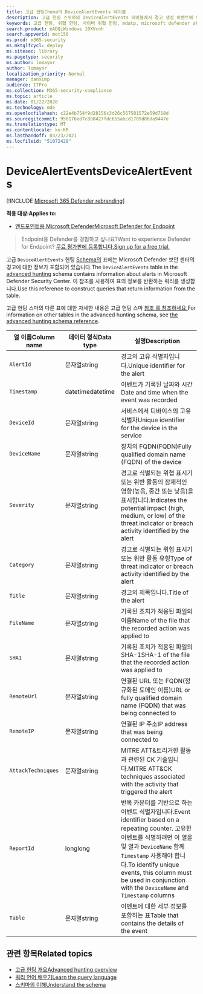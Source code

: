 ```yaml
---
title: 고급 헌팅Chema의 DeviceAlertEvents 테이블
description: 고급 헌팅 스위마의 DeviceAlertEvents 테이블에서 경고 생성 이벤트에 대해 자세히 알아보시고
keywords: 고급 헌팅, 위협 헌팅, 사이버 위협 헌팅, mdatp, microsoft defender atp, wdatp 검색, 쿼리, 원격 분석, schema 참조, kusto, 표, 열, 데이터 형식, 설명, DeviceAlertEvents, 경고, 심각도, 범주
search.product: eADQiWindows 10XVcnh
search.appverid: met150
ms.prod: m365-security
ms.mktglfcycl: deploy
ms.sitesec: library
ms.pagetype: security
ms.author: lomayor
author: lomayor
localization_priority: Normal
manager: dansimp
audience: ITPro
ms.collection: M365-security-compliance
ms.topic: article
ms.date: 01/22/2020
ms.technology: mde
ms.openlocfilehash: c22e4b754f9d28156c3d26c567581572e59d718d
ms.sourcegitcommit: 956176ed7c8b8427fdc655abcd1709d86da9447e
ms.translationtype: MT
ms.contentlocale: ko-KR
ms.lasthandoff: 03/23/2021
ms.locfileid: "51072428"
---
```

# <a name="devicealertevents"></a><span data-ttu-id="7fabc-104">DeviceAlertEvents</span><span class="sxs-lookup"><span data-stu-id="7fabc-104">DeviceAlertEvents</span></span>

[!INCLUDE [Microsoft 365 Defender rebranding](../../includes/microsoft-defender.md)]

<span data-ttu-id="7fabc-105">**적용 대상:**</span><span class="sxs-lookup"><span data-stu-id="7fabc-105">**Applies to:**</span></span>
- [<span data-ttu-id="7fabc-106">엔드포인트용 Microsoft Defender</span><span class="sxs-lookup"><span data-stu-id="7fabc-106">Microsoft Defender for Endpoint</span></span>](https://go.microsoft.com/fwlink/p/?linkid=2154037)



><span data-ttu-id="7fabc-107">Endpoint용 Defender를 경험하고 싶나요?</span><span class="sxs-lookup"><span data-stu-id="7fabc-107">Want to experience Defender for Endpoint?</span></span> [<span data-ttu-id="7fabc-108">무료 평가판에 등록합니다.</span><span class="sxs-lookup"><span data-stu-id="7fabc-108">Sign up for a free trial.</span></span>](https://www.microsoft.com/microsoft-365/windows/microsoft-defender-atp?ocid=docs-wdatp-advancedhuntingref-abovefoldlink)

<span data-ttu-id="7fabc-109">고급 `DeviceAlertEvents` 헌팅 [Schema의](advanced-hunting-overview.md) 표에는 Microsoft Defender 보안 센터의 경고에 대한 정보가 포함되어 있습니다.</span><span class="sxs-lookup"><span data-stu-id="7fabc-109">The `DeviceAlertEvents` table in the [advanced hunting](advanced-hunting-overview.md) schema contains information about alerts in Microsoft Defender Security Center.</span></span> <span data-ttu-id="7fabc-110">이 참조를 사용하여 표의 정보를 반환하는 쿼리를 생성합니다.</span><span class="sxs-lookup"><span data-stu-id="7fabc-110">Use this reference to construct queries that return information from the table.</span></span>

<span data-ttu-id="7fabc-111">고급 헌팅 스마의 다른 표에 대한 자세한 내용은 고급 헌팅 스마 [참조 를 참조하세요.](advanced-hunting-schema-reference.md)</span><span class="sxs-lookup"><span data-stu-id="7fabc-111">For information on other tables in the advanced hunting schema, see [the advanced hunting schema reference](advanced-hunting-schema-reference.md).</span></span>

| <span data-ttu-id="7fabc-112">열 이름</span><span class="sxs-lookup"><span data-stu-id="7fabc-112">Column name</span></span> | <span data-ttu-id="7fabc-113">데이터 형식</span><span class="sxs-lookup"><span data-stu-id="7fabc-113">Data type</span></span> | <span data-ttu-id="7fabc-114">설명</span><span class="sxs-lookup"><span data-stu-id="7fabc-114">Description</span></span> |
|-------------|-----------|-------------|
| `AlertId` | <span data-ttu-id="7fabc-115">문자열</span><span class="sxs-lookup"><span data-stu-id="7fabc-115">string</span></span> | <span data-ttu-id="7fabc-116">경고의 고유 식별자입니다.</span><span class="sxs-lookup"><span data-stu-id="7fabc-116">Unique identifier for the alert</span></span> |
| `Timestamp` | <span data-ttu-id="7fabc-117">datetime</span><span class="sxs-lookup"><span data-stu-id="7fabc-117">datetime</span></span> | <span data-ttu-id="7fabc-118">이벤트가 기록된 날짜와 시간</span><span class="sxs-lookup"><span data-stu-id="7fabc-118">Date and time when the event was recorded</span></span> |
| `DeviceId` | <span data-ttu-id="7fabc-119">문자열</span><span class="sxs-lookup"><span data-stu-id="7fabc-119">string</span></span> | <span data-ttu-id="7fabc-120">서비스에서 디바이스의 고유 식별자</span><span class="sxs-lookup"><span data-stu-id="7fabc-120">Unique identifier for the device in the service</span></span> |
| `DeviceName` | <span data-ttu-id="7fabc-121">문자열</span><span class="sxs-lookup"><span data-stu-id="7fabc-121">string</span></span> | <span data-ttu-id="7fabc-122">장치의 FQDN(FQDN)</span><span class="sxs-lookup"><span data-stu-id="7fabc-122">Fully qualified domain name (FQDN) of the device</span></span> |
| `Severity` | <span data-ttu-id="7fabc-123">문자열</span><span class="sxs-lookup"><span data-stu-id="7fabc-123">string</span></span> | <span data-ttu-id="7fabc-124">경고로 식별되는 위협 표시기 또는 위반 활동의 잠재적인 영향(높음, 중간 또는 낮음)을 표시합니다.</span><span class="sxs-lookup"><span data-stu-id="7fabc-124">Indicates the potential impact (high, medium, or low) of the threat indicator or breach activity identified by the alert</span></span> |
| `Category` | <span data-ttu-id="7fabc-125">문자열</span><span class="sxs-lookup"><span data-stu-id="7fabc-125">string</span></span> | <span data-ttu-id="7fabc-126">경고로 식별되는 위협 표시기 또는 위반 활동 유형</span><span class="sxs-lookup"><span data-stu-id="7fabc-126">Type of threat indicator or breach activity identified by the alert</span></span> |
| `Title` | <span data-ttu-id="7fabc-127">문자열</span><span class="sxs-lookup"><span data-stu-id="7fabc-127">string</span></span> | <span data-ttu-id="7fabc-128">경고의 제목입니다.</span><span class="sxs-lookup"><span data-stu-id="7fabc-128">Title of the alert</span></span> |
| `FileName` | <span data-ttu-id="7fabc-129">문자열</span><span class="sxs-lookup"><span data-stu-id="7fabc-129">string</span></span> | <span data-ttu-id="7fabc-130">기록된 조치가 적용된 파일의 이름</span><span class="sxs-lookup"><span data-stu-id="7fabc-130">Name of the file that the recorded action was applied to</span></span> |
| `SHA1` | <span data-ttu-id="7fabc-131">문자열</span><span class="sxs-lookup"><span data-stu-id="7fabc-131">string</span></span> | <span data-ttu-id="7fabc-132">기록된 조치가 적용된 파일의 SHA-1</span><span class="sxs-lookup"><span data-stu-id="7fabc-132">SHA-1 of the file that the recorded action was applied to</span></span> |
| `RemoteUrl` | <span data-ttu-id="7fabc-133">문자열</span><span class="sxs-lookup"><span data-stu-id="7fabc-133">string</span></span> | <span data-ttu-id="7fabc-134">연결된 URL 또는 FQDN(정규화된 도메인 이름)</span><span class="sxs-lookup"><span data-stu-id="7fabc-134">URL or fully qualified domain name (FQDN) that was being connected to</span></span> |
| `RemoteIP` | <span data-ttu-id="7fabc-135">문자열</span><span class="sxs-lookup"><span data-stu-id="7fabc-135">string</span></span> | <span data-ttu-id="7fabc-136">연결된 IP 주소</span><span class="sxs-lookup"><span data-stu-id="7fabc-136">IP address that was being connected to</span></span> |
| `AttackTechniques` | <span data-ttu-id="7fabc-137">문자열</span><span class="sxs-lookup"><span data-stu-id="7fabc-137">string</span></span> | <span data-ttu-id="7fabc-138">MITRE ATT&트리거한 활동과 관련된 CK 기술입니다.</span><span class="sxs-lookup"><span data-stu-id="7fabc-138">MITRE ATT&CK techniques associated with the activity that triggered the alert</span></span> |
| `ReportId` | <span data-ttu-id="7fabc-139">long</span><span class="sxs-lookup"><span data-stu-id="7fabc-139">long</span></span> | <span data-ttu-id="7fabc-140">반복 카운터를 기반으로 하는 이벤트 식별자입니다.</span><span class="sxs-lookup"><span data-stu-id="7fabc-140">Event identifier based on a repeating counter.</span></span> <span data-ttu-id="7fabc-141">고유한 이벤트를 식별하려면 이 열을 및 열과 `DeviceName` 함께 `Timestamp` 사용해야 합니다.</span><span class="sxs-lookup"><span data-stu-id="7fabc-141">To identify unique events, this column must be used in conjunction with the `DeviceName` and `Timestamp` columns</span></span> |
| `Table` | <span data-ttu-id="7fabc-142">문자열</span><span class="sxs-lookup"><span data-stu-id="7fabc-142">string</span></span> | <span data-ttu-id="7fabc-143">이벤트에 대한 세부 정보를 포함하는 표</span><span class="sxs-lookup"><span data-stu-id="7fabc-143">Table that contains the details of the event</span></span> |

## <a name="related-topics"></a><span data-ttu-id="7fabc-144">관련 항목</span><span class="sxs-lookup"><span data-stu-id="7fabc-144">Related topics</span></span>
- [<span data-ttu-id="7fabc-145">고급 헌팅 개요</span><span class="sxs-lookup"><span data-stu-id="7fabc-145">Advanced hunting overview</span></span>](advanced-hunting-overview.md)
- [<span data-ttu-id="7fabc-146">쿼리 언어 배우기</span><span class="sxs-lookup"><span data-stu-id="7fabc-146">Learn the query language</span></span>](advanced-hunting-query-language.md)
- [<span data-ttu-id="7fabc-147">스키마의 이해</span><span class="sxs-lookup"><span data-stu-id="7fabc-147">Understand the schema</span></span>](advanced-hunting-schema-reference.md)
